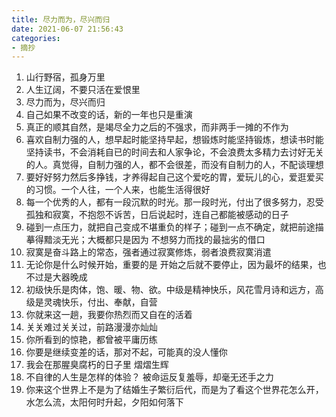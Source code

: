 ```yaml
---
title: 尽力而为，尽兴而归
date: 2021-06-07 21:56:43
categories: 
- 摘抄
---
```


1. 山行野宿，孤身万里
1. 人生辽阔，不要只活在爱恨里
1. 尽力而为，尽兴而归
1. 自己如果不改变的话，新的一年也只是重演
1. 真正的顺其自然，是竭尽全力之后的不强求，而非两手一摊的不作为
1. 喜欢自制力强的人，想早起时能坚持早起，想锻炼时能坚持锻炼，想读书时能坚持读书，不会消耗自已的时间去和人家争论，不会浪费太多精力去讨好无关的人。真觉得，自制力强的人，都不会很差，而没有自制力的人，不配谈理想
1. 要好好努力然后多挣钱，才养得起自己这个爱吃的胃，爱玩儿的心，爱逛爱买的习惯。一个人往，一个人来，也能生活得很好
1. 每一个优秀的人，都有一段沉默的时光。那一段时光，付出了很多努力，忍受孤独和寂寞，不抱怨不诉苦，日后说起时，连自己都能被感动的日子
1. 碰到一点压力，就把自己变成不堪重负的样子；碰到一点不确定，就把前途描摹得黯淡无光；大概都只是因为 不想努力而找的最拙劣的借口
1. 寂寞是奋斗路上的常态，强者通过寂寞修炼，弱者浪费寂寞消遣
1. 无论你是什么时候开始，重要的是 开始之后就不要停止，因为最坏的结果，也不过是大器晚成
1. ‌初级快乐是肉体，饱、暖、物、欲。中级是精神快乐，风花雪月诗和远方，高级是灵魂快乐，付出、奉献，自营
1. 你就来这一趟，我要你热烈而又自在的活着
1. 关关难过关关过，前路漫漫亦灿灿
1. 你所看到的惊艳，都曾被平庸历练
1. 你要是继续变差的话，那对不起，可能真的没人懂你
1. 我会在那腥臭腐朽的日子里 熠熠生辉
1. 不自律的人生是怎样的体验？
被命运反复羞辱，却毫无还手之力
1. 你来这个世界上不是为了结婚生子繁衍后代，而是为了看这个世界花怎么开，水怎么流，太阳何时升起，夕阳如何落下